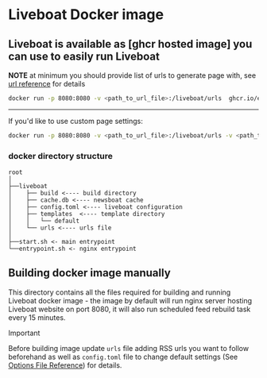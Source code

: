 # Liveboat Docker image

## Liveboat is available as [ghcr hosted image] you can use to easily run Liveboat

__NOTE__ at minimum you should provide list of urls to generate page with, see [url reference](https://github.com/exaroth/liveboat-github-runner?tab=readme-ov-file#liveboat-url-file-breakdown) for details

``` sh
docker run -p 8080:8080 -v <path_to_url_file>:/liveboat/urls  ghcr.io/exaroth/liveboat:latest
```
---
If you'd like to use custom page settings:

``` sh
docker run -p 8080:8080 -v <path_to_url_file>:/liveboat/urls -v <path_to_config_file>:/liveboat/config.toml ghcr.io/exaroth/liveboat:latest
```

### docker directory structure

```
root
│
├──liveboat
│    ├── build <---- build directory
│    ├── cache.db <---- newsboat cache
│    ├── config.toml <---- liveboat configuration
│    ├── templates  <---- template directory
│    │   └── default
│    └── urls <---- urls file
│
├──start.sh <- main entrypoint
└──entrypoint.sh <- nginx entrypoint
```

## Building docker image manually

This directory contains all the files required for building and running
Liveboat docker image - the image by default will run nginx server hosting
Liveboat website on port 8080, it will also run scheduled feed rebuild task
every 15 minutes.

> [!IMPORTANT]
> Before building image update `urls` file adding RSS urls you want to follow beforehand
> as well as `config.toml` file to change default settings
> (See [Options File Reference](https://github.com/exaroth/liveboat?tab=readme-ov-file#options-file))
> for details.
